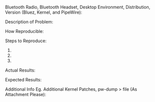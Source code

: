 Bluetooth Radio, Bluetooth Headset, Desktop Environment, Distribution, Version (Bluez, Kernel, and PipeWire):


Description of Problem:


How Reproducible:


Steps to Reproduce:


 1.
 2.
 3.


Actual Results:


Expected Results:


Additional Info Eg. Additional Kernel Patches, pw-dump > file (As Attachment Please):
